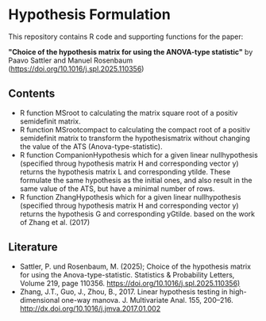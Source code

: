 # Hypothesis Formulation
This repository contains R code and supporting functions for the paper:

**"Choice of the hypothesis matrix for using the ANOVA-type statistic"** by Paavo Sattler and Manuel Rosenbaum
 (<https://doi.org/10.1016/j.spl.2025.110356>)


## Contents
- R function MSroot to calculating the matrix square root of a positiv semidefinit matrix.
- R function MSrootcompact to calculating the compact root of a positiv semidefinit matrix to transform the hypothesismatrix without changing the value of the ATS (Anova-type-statistic).
- R function CompanionHypothesis which for a given linear nullhypothesis (specified throug hypothesis matrix H and corresponding vector y) returns the hypothesis matrix L and corresponding ytilde. These formulate the same hypothesis as the initial ones, and also result in the same value of the ATS, but have a minimal number of rows. 
- R function ZhangHypothesis which for a given linear nullhypothesis (specified throug hypothesis matrix H and corresponding vector y) returns the hypothesis G and corresponding yGtilde. based on the work of Zhang et al. (2017)

## Literature
- Sattler, P. und Rosenbaum, M. (2025); Choice of the hypothesis matrix for using the Anova-type-statistic. Statistics & Probability Letters, Volume 219, page 110356.
 <https://doi.org/10.1016/j.spl.2025.110356)>
- Zhang, J.T., Guo, J., Zhou, B., 2017. Linear hypothesis testing in high-dimensional one-way manova. J. Multivariate Anal. 155, 200–216.
 <http://dx.doi.org/10.1016/j.jmva.2017.01.002>

